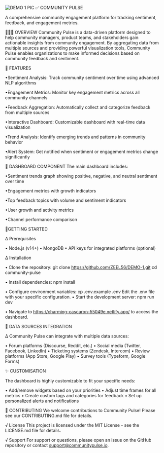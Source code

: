 ![DEMO 1 PIC](https://github.com/user-attachments/assets/1f4eda47-fba5-470f-81e9-b55ddfebddee)
 ✅ COMMUNITY PULSE

A comprehensive community engagement platform for tracking sentiment, feedback, and engagement metrics.

🧑🏻‍💻 OVERVIEW 
Community Pulse is a data-driven platform designed to help community managers, product teams, and stakeholders gain actionable insights from community engagement. By aggregating data from multiple sources and providing powerful visualization tools, Community Pulse enables organizations to make informed decisions based on community feedback and sentiment.

👾 FEATURES 

•Sentiment Analysis: Track community sentiment over time using advanced NLP algorithms

•Engagement Metrics: Monitor key engagement metrics across all community channels

•Feedback Aggregation: Automatically collect and categorize feedback from multiple sources

•Interactive Dashboard: Customizable dashboard with real-time data visualization

•Trend Analysis: Identify emerging trends and patterns in community behavior

•Alert System: Get notified when sentiment or engagement metrics change significantly

🤖 DASHBOARD COMPONENT 
The main dashboard includes:

•Sentiment trends graph showing positive, negative, and neutral sentiment over time

•Engagement metrics with growth indicators

•Top feedback topics with volume and sentiment indicators

•User growth and activity metrics

•Channel performance comparison

🚀GETTING STARTED 

 ∆ Prerequisites

• Node.js (v14+)
• MongoDB
• API keys for integrated platforms (optional)

∆ Installation

• Clone the repository:
git clone https://github.com/ZEEL56/DEMO-1.git
cd community-pulse

• Install dependencies:
npm install

• Configure environment variables:
cp .env.example .env
Edit the .env file with your specific configuration.
• Start the development server:
npm run dev

• Navigate to https://charming-cascaron-55049e.netlify.app/ to access the dashboard.

💽 DATA SOURCES INTEGRATION 

∆ Community Pulse can integrate with multiple data sources:

• Forum platforms (Discourse, Reddit, etc.)
• Social media (Twitter, Facebook, LinkedIn)
• Ticketing systems (Zendesk, Intercom)
• Review platforms (App Store, Google Play)
• Survey tools (Typeform, Google Forms)

✨ CUSTOMISATION 

The dashboard is highly customizable to fit your specific needs:

• Add/remove widgets based on your priorities
• Adjust time frames for all metrics
• Create custom tags and categories for feedback
• Set up personalized alerts and notifications

🛂 CONTRIBUTING 
We welcome contributions to Community Pulse! Please see our CONTRIBUTING.md file for details.

√ License
This project is licensed under the MIT License - see the LICENSE.md file for details.

√ Support
For support or questions, please open an issue on the GitHub repository or contact support@communitypulse.io.
